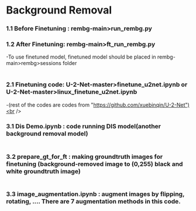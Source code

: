 # Background Removal

### 1.1 Before Finetuning : rembg-main>run_rembg.py
### 1.2 After Finetuning: rembg-main>ft_run_rembg.py<br />
 -To use finetuned model, finetuned model should be placed in rembg-main>rembg>sessions folder<br /><br />

### 2.1 Finetuning code: U-2-Net-master>finetune_u2net.ipynb or U-2-Net-master>linux_finetune_u2net.ipynb<br />
 -(rest of the codes are codes from "https://github.com/xuebinqin/U-2-Net")<br /><br />

### 3.1 Dis Demo.ipynb : code running DIS model(another background removal model)<br /><br />
### 3.2 prepare_gt_for_ft : making groundtruth images for finetuning (background-removed image to (0,255) black and white groundtruth image)<br /><br />
### 3.3 image_augmentation.ipynb : augment images by flipping, rotating, .... There are 7 augmentation methods in this code.<br /><br />
